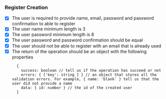 ### Register Creation

- [x] The user is required to provide name, email, password and password confirmation to able to register
- [x] The user name minimum length is 3
- [x] The user password minimum length is 8
- [x] The user password and password confirmation should be equal
- [x] The user should not be able to register with an email that is already used
- [x] The return of the operation should be an object with the following properties
  ```
    {
      success: boolean // tell us if the operation has succeed or not
      errors: { ['key': string ] } // an object that stores all the validation errors. For example, { name: 'blank' } tell us that the user did not provide a name
      data: { id: number } // the id of the created user
    }
  ```
